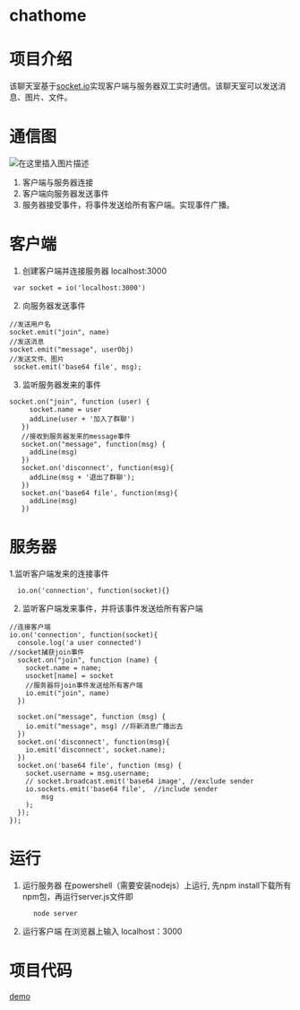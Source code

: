 # chathome
# 项目介绍
该聊天室基于[socket.io](https://socket.io/)实现客户端与服务器双工实时通信。该聊天室可以发送消息、图片、文件。
# 通信图
![在这里插入图片描述](https://img-blog.csdnimg.cn/20200530103407240.png?x-oss-process=image/watermark,type_ZmFuZ3poZW5naGVpdGk,shadow_10,text_aHR0cHM6Ly9ibG9nLmNzZG4ubmV0L0NoYW1hbjEzNzg=,size_16,color_FFFFFF,t_70)
1. 客户端与服务器连接
2. 客户端向服务器发送事件
3. 服务器接受事件，将事件发送给所有客户端。实现事件广播。

# 客户端
1. 创建客户端并连接服务器 localhost:3000
```
 var socket = io('localhost:3000')
 ```
 2. 向服务器发送事件
 ```
 //发送用户名
 socket.emit("join", name)
 //发送消息
 socket.emit("message", userObj) 
 //发送文件、图片
  socket.emit('base64 file', msg);
 ```
 3. 监听服务器发来的事件
 ```
 socket.on("join", function (user) {
      socket.name = user
      addLine(user + '加入了群聊')
    })
    //接收到服务器发来的message事件
    socket.on("message", function(msg) {
      addLine(msg)
    })
    socket.on('disconnect', function(msg){
      addLine(msg + '退出了群聊');
    })
    socket.on('base64 file', function(msg){
      addLine(msg)
    })
   ```
   # 服务器
   1.监听客户端发来的连接事件
 ```
   io.on('connection', function(socket){}
```
2. 监听客户端发来事件，并将该事件发送给所有客户端
```
//连接客户端
io.on('connection', function(socket){
  console.log('a user connected')
//socket捕获join事件
  socket.on("join", function (name) {
    socket.name = name;
    usocket[name] = socket
    //服务器将join事件发送给所有客户端
    io.emit("join", name)
  })

  socket.on("message", function (msg) {
    io.emit("message", msg) //将新消息广播出去
  })
  socket.on('disconnect', function(msg){
    io.emit('disconnect', socket.name);
  })
  socket.on('base64 file', function (msg) {
    socket.username = msg.username;
    // socket.broadcast.emit('base64 image', //exclude sender
    io.sockets.emit('base64 file',  //include sender
        msg
    );
  });
});
```
# 运行
1. 运行服务器
	在powershell（需要安装nodejs）上运行, 先npm install下载所有npm包，再运行server.js文件即
```
      node server
```
2. 运行客户端
在浏览器上输入 localhost：3000

# 项目代码
[demo](https://github.com/wendaomin/chathome)
